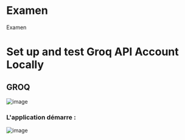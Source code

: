 # Examen
Examen
# Set up and test Groq API Account Locally
## GROQ
![image](https://github.com/user-attachments/assets/861f377a-c89e-4dff-a087-ce4bfb9e5749)

### L'application démarre : 
![image](https://github.com/user-attachments/assets/92f09ec3-6f78-49fd-80f4-c94104242c3b)

